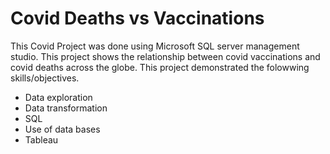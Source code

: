 # Covid Deaths vs Vaccinations
This Covid Project was done using Microsoft SQL server management studio. This project shows the relationship between covid vaccinations and covid deaths across the globe. This project demonstrated the folowwing skills/objectives. 
- Data exploration
- Data transformation
- SQL
- Use of data bases
- Tableau
